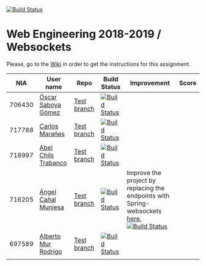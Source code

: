 [![Build Status](https://travis-ci.org/UNIZAR-30246-WebEngineering/lab4-websockets.svg?branch=master)](https://travis-ci.org/UNIZAR-30246-WebEngineering/lab4-websockets)
# Web Engineering 2018-2019 / Websockets
Please, go to the [Wiki](https://github.com/UNIZAR-30246-WebEngineering/lab4-websockets/wiki) in order to get the instructions for this assignment.

| NIA    | User name | Repo | Build Status | Improvement | Score
|--------|-----------|------|--------------|-------------|--------
| 706430 | [Óscar Saboya Gómez](https://github.com/oscarsa) | [Test branch](https://github.com/oscarsa/lab4-websockets/tree/test) | [![Build Status](https://api.travis-ci.org/oscarsa/lab4-websockets.svg?branch=test)](https://travis-ci.com/oscarsa/lab4-websockets) | |
| 717788 | [Carlos Marañes](https://github.com/carlosmn1997) | [Test branch](https://github.com/carlosmn1997/lab4-websockets/tree/test) | [![Build Status](https://travis-ci.org/carlosmn1997/lab4-websockets.svg)](https://travis-ci.org/carlosmn1997/lab4-websockets) | |
| 718997 | [Abel Chils Trabanco](https://github.com/AbelChT) | [Test branch](https://github.com/AbelChT/lab4-websockets/tree/test) | [![Build Status](https://travis-ci.com/AbelChT/lab4-websockets.svg?branch=test)](https://travis-ci.com/AbelChT/lab4-websockets) | |
| 716205 | [Ángel Cañal Muniesa](https://github.com/lAngelP) | [Test branch](https://github.com/lAngelP/lab4-websockets/tree/test) | [![Build Status](https://www.travis-ci.com/lAngelP/lab4-websockets.svg?branch=test)](https://www.travis-ci.com/lAngelP/lab4-websockets) | Improve the project by replacing the endpoints with Spring-websockets [here](https://github.com/lAngelP/lab4-websockets/blob/spring/README.md), [![Build Status](https://travis-ci.com/lAngelP/lab4-websockets.svg?branch=spring)](https://github.com/lAngelP/lab4-websockets/tree/spring) |  |
| 697589 | [Alberto Mur Rodrigo](https://github.com/697589) | [Test branch](https://github.com/697589/lab4-websockets/tree/test) | [![Build Status](https://api.travis-ci.org/697589/lab4-websockets.svg?branch=test)](https://travis-ci.org/697589/lab4-websockets) | |
|        |           |      |              |             |
